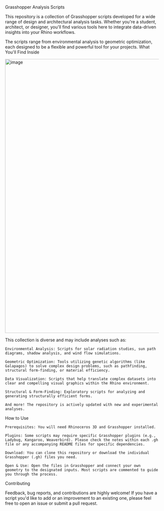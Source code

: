 Grasshopper Analysis Scripts


This repository is a collection of Grasshopper scripts developed for a wide range of design and architectural analysis tasks. Whether you're a student, architect, or designer, you'll find various tools here to integrate data-driven insights into your Rhino workflows.

The scripts range from environmental analysis to geometric optimization, each designed to be a flexible and powerful tool for your projects.
What You'll Find Inside

<img width="1910" height="894" alt="image" src="https://github.com/user-attachments/assets/7032fba2-3939-4267-81da-ce3436f74604" />


This collection is diverse and may include analyses such as:

    Environmental Analysis: Scripts for solar radiation studies, sun path diagrams, shadow analysis, and wind flow simulations.

    Geometric Optimization: Tools utilizing genetic algorithms (like Galapagos) to solve complex design problems, such as pathfinding, structural form-finding, or material efficiency.

    Data Visualization: Scripts that help translate complex datasets into clear and compelling visual graphics within the Rhino environment.

    Structural & Form-Finding: Exploratory scripts for analyzing and generating structurally efficient forms.

    And more! The repository is actively updated with new and experimental analyses.

How to Use

    Prerequisites: You will need Rhinoceros 3D and Grasshopper installed.

    Plugins: Some scripts may require specific Grasshopper plugins (e.g., Ladybug, Kangaroo, Weaverbird). Please check the notes within each .gh file or any accompanying README files for specific dependencies.

    Download: You can clone this repository or download the individual Grasshopper (.gh) files you need.

    Open & Use: Open the files in Grasshopper and connect your own geometry to the designated inputs. Most scripts are commented to guide you through the process.

Contributing

Feedback, bug reports, and contributions are highly welcome! If you have a script you'd like to add or an improvement to an existing one, please feel free to open an issue or submit a pull request.

